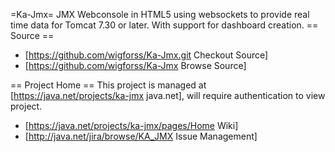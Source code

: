 =Ka-Jmx=
JMX Webconsole in  HTML5 using websockets to provide real time data for Tomcat 7.30 or later. With support for dashboard creation.
== Source ==
* [https://github.com/wigforss/Ka-Jmx.git Checkout Source]
* [https://github.com/wigforss/Ka-Jmx Browse Source]

== Project Home ==
This project is managed at [https://java.net/projects/ka-jmx java.net], will require authentication to view project.

* [https://java.net/projects/ka-jmx/pages/Home Wiki]
* [http://java.net/jira/browse/KA_JMX Issue Management]

